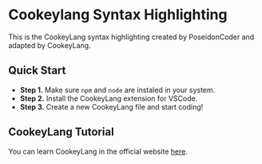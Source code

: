# Cookeylang Syntax Highlighting
This is the CookeyLang syntax highlighting created by PoseidonCoder and adapted by CookeyLang.

## Quick Start
* **Step 1.** Make sure `npm` and `node` are instaled in your system.
* **Step 2.** Install the CookeyLang extension for VSCode.
* **Step 3.** Create a new CookeyLang file and start coding!

## CookeyLang Tutorial
You can learn CookeyLang in the official website [here](https://cookeylangteam.repl.co/).